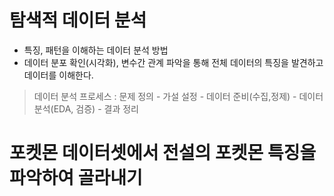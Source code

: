 # 탐색적 데이터 분석

- 특징, 패턴을 이해하는 데이터 분석 방법
- 데이터 분포 확인(시각화), 변수간 관계 파악을 통해 전체 데이터의 특징을 발견하고 데이터를 이해한다.

> 데이터 분석 프로세스 : 문제 정의 - 가설 설정 - 데이터 준비(수집,정제) - 데이터 분석(EDA, 검증) - 결과 정리

# 포켓몬 데이터셋에서 전설의 포켓몬 특징을 파악하여 골라내기



